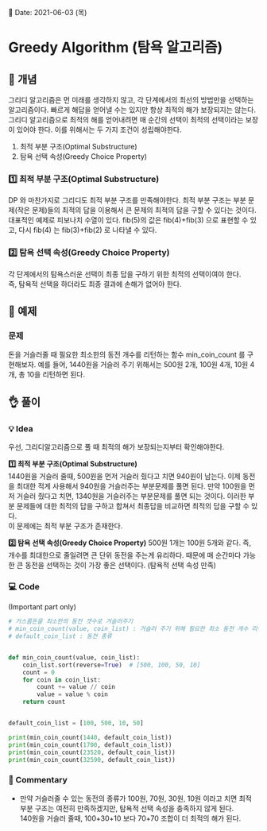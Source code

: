 📅 Date: 2021-06-03 (목)

# Greedy Algorithm (탐욕 알고리즘)

## 🔎 개념

그리디 알고리즘은 먼 미래를 생각하지 않고, 각 단계에서의 최선의 방법만을 선택하는 알고리즘이다. 빠르게 해답을 얻어낼 수는 있지만 항상 최적의 해가 보장되지는 않는다.  
그리디 알고리즘으로 최적의 해를 얻어내려면 매 순간의 선택이 최적의 선택이라는 보장이 있어야 한다. 이를 위해서는 두 가지 조건이 성립해야한다.

1. 최적 부분 구조(Optimal Substructure)
2. 탐욕 선택 속성(Greedy Choice Property)

### 1️⃣ 최적 부분 구조(Optimal Substructure)

DP 와 마찬가지로 그리디도 최적 부분 구조를 만족해야한다.
최적 부분 구조는 부분 문제(작은 문제)들의 최적의 답을 이용해서 큰 문제의 최적의 답을 구할 수 있다는 것이다.  
대표적인 예제로 피보나치 수열이 있다.
fib(5)의 값은 fib(4)+fib(3) 으로 표현할 수 있고, 다시 fib(4) 는 fib(3)+fib(2) 로 나타낼 수 있다.

### 2️⃣ 탐욕 선택 속성(Greedy Choice Property)

각 단계에서의 탐욕스러운 선택이 최종 답을 구하기 위한 최적의 선택이여야 한다.  
즉, 탐욕적 선택을 하더라도 최종 결과에 손해가 없어야 한다.

## 📝 예제

### 문제

돈을 거슬러줄 때 필요한 최소한의 동전 개수를 리턴하는 함수 min_coin_count 를 구현해보자.
예를 들어, 1440원을 거슬러 주기 위해서는 500원 2개, 100원 4개, 10원 4개, 총 10을 리턴하면 된다.

## 👌 풀이

### 💡 Idea

우선, 그리디알고리즘으로 풀 때 최적의 해가 보장되는지부터 확인해야한다.

**1️⃣ 최적 부분 구조(Optimal Substructure)**  
1440원을 거슬러 줄때, 500원을 먼저 거슬러 줬다고 치면 940원이 남는다.
이제 동전을 최대한 적게 사용해서 940원을 거슬러주는 부분문제를 풀면 된다.
만약 100원을 먼저 거슬러 줬다고 치면, 1340원을 거슬러주는 부분문제를 풀면 되는 것이다. 이러한 부분 문제들에 대한 최적의 답을 구하고 합쳐서 최종답을 비교하면 최적의 답을 구할 수 있다.  
이 문제에는 최적 부분 구조가 존재한다.

**2️⃣ 탐욕 선택 속성(Greedy Choice Property)**
500원 1개는 100원 5개와 같다. 즉, 개수를 최대한으로 줄일려면 큰 단위 동전을 주는게 유리하다. 때문에 매 순간마다 가능한 큰 동전을 선택하는 것이 가장 좋은 선택이다. (탐욕적 선택 속성 만족)

### 💻 Code

(Important part only)

```python
# 거스름돈을 최소한의 동전 갯수로 거슬러주기
# min_coin_count(value, coin_list) : 거슬러 주기 위해 필요한 최소 동전 개수 리턴
# default_coin_list : 동전 종류


def min_coin_count(value, coin_list):
    coin_list.sort(reverse=True)  # [500, 100, 50, 10]
    count = 0
    for coin in coin_list:
        count += value // coin
        value = value % coin
    return count


default_coin_list = [100, 500, 10, 50]

print(min_coin_count(1440, default_coin_list))
print(min_coin_count(1700, default_coin_list))
print(min_coin_count(23520, default_coin_list))
print(min_coin_count(32590, default_coin_list))
```

### 💬 Commentary

- 만약 거슬러줄 수 있는 동전의 종류가 100원, 70원, 30원, 10원 이라고 치면 최적 부분 구조는 여전히 만족하겠지만, 탐욕적 선택 속성을 충족하지 않게 된다.  
  140원을 거슬러 줄때, 100+30+10 보다 70+70 조합이 더 최적의 해가 된다.
